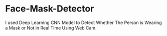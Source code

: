 # Face-Mask-Detector
I used Deep Learning CNN Model to Detect Whether The Person is Wearing a Mask or Not in Real Time Using Web Cam.
